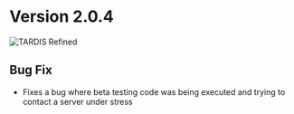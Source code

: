 # Version 2.0.4

![TARDIS Refined](https://wiki.tardisrefined.net/TARDIS-Refined-Wiki/tardis_refined_v2.png)

## Bug Fix
- Fixes a bug where beta testing code was being executed and trying to contact a server under stress
